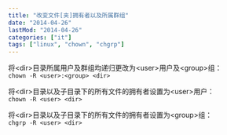 ```yaml
---
title: "改变文件[夹]拥有者以及所属群组"
date: "2014-04-26"
lastMod: "2014-04-26"
categories: ["it"]
tags: ["linux", "chown", "chgrp"]
---
```


将\<dir\>目录所属用户及群组均递归更改为\<user\>用户及\<group\>组：  
`chown -R <user>:<group> <dir>`

将\<dir\>目录以及子目录下的所有文件的拥有者设置为\<user\>用户：  
`chown -R <user> <dir>`

将\<dir\>目录以及子目录下的所有文件的拥有者设置为\<group\>组：  
`chgrp -R <user> <dir>`